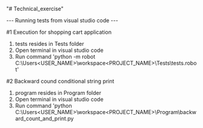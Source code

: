 "# Technical_exercise" 

--- Running tests from visual studio code ---

#1  Execution for shopping cart application

1.  tests resides in Tests folder
2.  Open terminal in visual studio code
3.  Run command 'python -m robot C:\Users\<USER_NAME>\workspace\<PROJECT_NAME>\Tests\tests.robot'



#2  Backward cound conditional string print

1.  program resides in Program folder
2.  Open terminal in visual studio code
3.  Run command 'python C:\Users\<USER_NAME>\workspace\<PROJECT_NAME>\Program\backward_count_and_print.py


